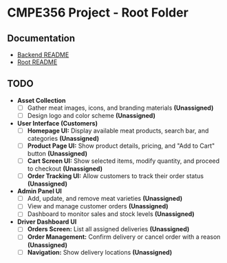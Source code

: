 # CMPE356 Project - Root Folder

## Documentation

- [Backend README](Backend/)
- [Root README](/)

## TODO

- **Asset Collection**  
  - [ ] Gather meat images, icons, and branding materials **(Unassigned)**  
  - [ ] Design logo and color scheme **(Unassigned)**  

- **User Interface (Customers)**  
  - [ ] **Homepage UI:** Display available meat products, search bar, and categories **(Unassigned)**  
  - [ ] **Product Page UI:** Show product details, pricing, and "Add to Cart" button **(Unassigned)**  
  - [ ] **Cart Screen UI:** Show selected items, modify quantity, and proceed to checkout **(Unassigned)**  
  - [ ] **Order Tracking UI:** Allow customers to track their order status **(Unassigned)**  

- **Admin Panel UI**  
  - [ ] Add, update, and remove meat varieties **(Unassigned)**  
  - [ ] View and manage customer orders **(Unassigned)**  
  - [ ] Dashboard to monitor sales and stock levels **(Unassigned)**  

- **Driver Dashboard UI**  
  - [ ] **Orders Screen:** List all assigned deliveries **(Unassigned)**  
  - [ ] **Order Management:** Confirm delivery or cancel order with a reason **(Unassigned)**  
  - [ ] **Navigation:** Show delivery locations **(Unassigned)**  